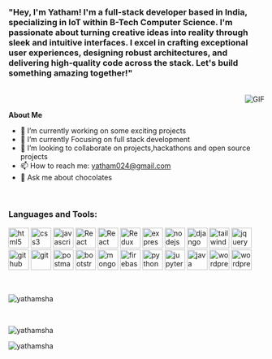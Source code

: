 
<!-- <img src="https://media.giphy.com/media/hvRJCLFzcasrR4ia7z/giphy.gif"> -->

<h3>"Hey, I'm Yatham! I'm a full-stack developer based in India, specializing in IoT within B-Tech Computer Science. I'm passionate about turning creative ideas into reality through sleek and intuitive interfaces. I excel in crafting exceptional user experiences, designing robust architectures, and delivering high-quality code across the stack. Let's build something amazing together!"
</h3>

<br/>


<img align="right" alt="GIF" src="https://media.giphy.com/media/pOZhmE42D1WrCWATLK/giphy.gif" />

<br/>


**About Me**

- 🔭 I’m currently working on some exciting projects
- 🌱 I’m currently Focusing on  full stack development
- 👯 I’m looking to collaborate on projects,hackathons and open source projects
- 📫 How to reach me: yatham024@gmail.com 
- 💬 Ask me about chocolates

<br />

<h3 align="left">Languages and Tools:</h3>
<p align="left"> 
<a href="https://www.w3schools.com/html/" target="_blank" rel="noreferrer"> <img src="https://www.vectorlogo.zone/logos/w3_html5/w3_html5-icon.svg" alt="html5" width="40" height="40"/></a>  
<a href="https://www.w3schools.com/css/" target="_blank" rel="noreferrer"> <img src="https://www.vectorlogo.zone/logos/w3_css/w3_css-icon.svg" alt="css3" width="40" height="40"/></a>
<a href="https://www.w3schools.com/js/" target="_blank" rel="noreferrer"> <img src="https://www.vectorlogo.zone/logos/javascript/javascript-icon.svg" alt="javascript" width="40" height="40"/></a>
<a href="https://react.dev/" target="_blank" rel="noreferrer"> <img src="https://www.vectorlogo.zone/logos/reactjs/reactjs-icon.svg" alt="React" width="40" height="40"/></a>
<a href="https://reactrouter.com/en/main" target="_blank" rel="noreferrer"> <img src="https://www.vectorlogo.zone/logos/reactrouter/reactrouter-icon.svg" alt="React router" width="40" height="40"/></a>
<a href="https://redux.js.org/" target="_blank" rel="noreferrer"> <img src="https://www.vectorlogo.zone/logos/js_redux/js_redux-icon.svg" alt="Redux" width="40" height="40"/></a>
<a href="https://expressjs.com/" target="_blank" rel="noreferrer"> <img src="https://www.vectorlogo.zone/logos/expressjs/expressjs-icon.svg" alt="express" width="40" height="40"/></a>
<a href="https://nodejs.org/en" target="_blank" rel="noreferrer"> <img src="https://www.vectorlogo.zone/logos/nodejs/nodejs-icon.svg" alt="nodejs" width="40" height="40"/></a>
<a href="https://www.djangoproject.com/" target="_blank" rel="noreferrer"> <img src="https://www.vectorlogo.zone/logos/djangoproject/djangoproject-icon.svg" alt="django" width="40" height="40"/></a>
<a href="https://tailwindcss.com/" target="_blank" rel="noreferrer"> <img src="https://www.vectorlogo.zone/logos/tailwindcss/tailwindcss-icon.svg" alt="tailwind css" width="40" height="40"/></a> 
<a href="https://jquery.com/" target="_blank" rel="noreferrer"> <img src="https://www.vectorlogo.zone/logos/jquery/jquery-icon.svg" alt="jquery" width="40" height="40"/></a>
<a href="https://github.com/" target="_blank" rel="noreferrer"> <img src="https://www.vectorlogo.zone/logos/github/github-icon.svg" alt="github" width="40" height="40"/></a>
<a href="https://git-scm.com/" target="_blank" rel="noreferrer"> <img src="https://www.vectorlogo.zone/logos/git-scm/git-scm-icon.svg" alt="git" width="40" height="40"/></a>
<a href="https://www.postman.com/" target="_blank" rel="noreferrer"> <img src="https://www.vectorlogo.zone/logos/getpostman/getpostman-icon.svg" alt="postman" width="40" height="40"/></a>
<a href="https://getbootstrap.com/" target="_blank" rel="noreferrer"> <img src="https://www.vectorlogo.zone/logos/getbootstrap/getbootstrap-icon.svg" alt="bootstrap" width="40" height="40"/></a>  
<a href="https://www.mongodb.com/" target="_blank" rel="noreferrer"> <img src="https://www.vectorlogo.zone/logos/mongodb/mongodb-icon.svg" alt="mongodb" width="40" height="40"/></a>
<a href="https://firebase.google.com/" target="_blank" rel="noreferrer"> <img src="https://www.vectorlogo.zone/logos/firebase/firebase-icon.svg" alt="firebase" width="40" height="40"/></a> 
<a href="https://www.python.org/" target="_blank" rel="noreferrer"> <img src="https://www.vectorlogo.zone/logos/python/python-icon.svg" alt="python" width="40" height="40"/></a>
<a href="https://jupyter.org/" target="_blank" rel="noreferrer"> <img src="https://www.vectorlogo.zone/logos/jupyter/jupyter-icon.svg" alt="jupyternotebook" width="40" height="40"/></a>
<a href="https://www.java.com/en/" target="_blank" rel="noreferrer"> <img src="https://www.vectorlogo.zone/logos/java/java-icon.svg" alt="java" width="40" height="40"/></a>
<a href="https://wordpress.com/" target="_blank" rel="noreferrer"> <img src="https://www.vectorlogo.zone/logos/wordpress/wordpress-icon.svg" alt="wordpress" width="40" height="40"/></a>
<a href="https://www.npmjs.com/" target="_blank" rel="noreferrer"> <img src="https://www.vectorlogo.zone/logos/npmjs/npmjs-icon.svg" alt="wordpress" width="40" height="40"/></a>
</p>
<br />

<p><img align="center" src="https://github-readme-stats.vercel.app/api/top-langs?username=yathamsha&show_icons=true&locale=en&layout=compact" alt="yathamsha" /></p>
<br />
<p><img align="center" src="https://github-readme-stats.vercel.app/api?username=yathamsha&show_icons=true&locale=en" alt="yathamsha" /></p>

<p><img align="center" src="https://github-readme-streak-stats.herokuapp.com/?user=yathamsha&" alt="yathamsha" /></p>
